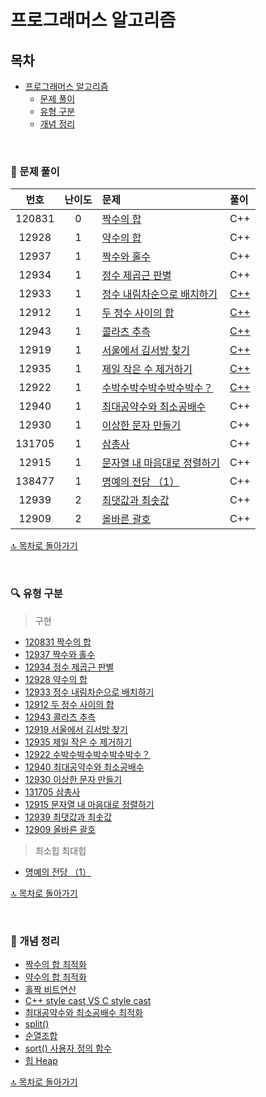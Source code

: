 # 프로그래머스 알고리즘


## 목차
- [프로그래머스 알고리즘](#프로그래머스-알고리즘)
  - [문제 풀이](#-문제-풀이)
  - [유형 구분](#-유형-구분)
  - [개념 정리](#-개념-정리)
    
</br>

### 📝 문제 풀이

| 번호 | 난이도 | 문제 | 풀이 |
| :-: | :-: | :-- | :-- |
| 120831 | 0 | [짝수의 합](./0/120831. 짝수의 합) | C++ |
| 12928 | 1 | [약수의 합](./1/12928. 약수의 합) | C++ |
| 12937 | 1 | [짝수와 홀수](./1/12937. 짝수와 홀수) | C++ |
| 12934 | 1 | [정수 제곱근 판별](./1/12934. 정수 제곱근 판별) | C++ |
| 12933 | 1 | [정수 내림차순으로 배치하기](./1/12933. 정수 내림차순으로 배치하기) | [C++](./1/12933. 정수 내림차순으로 배치하기/12933.md) |
| 12912 | 1 | [두 정수 사이의 합](./1/12912. 두 정수 사이의 합) | [C++](./1/12912. 두 정수 사이의 합/12912.md) |
| 12943 | 1 | [콜라츠 추측](./1/12943. 콜라츠 추측) | [C++](./1/12943. 콜라츠 추측/12943.md) |
| 12919 | 1 | [서울에서 김서방 찾기](./1/12919. 서울에서 김서방 찾기) | [C++](./1/12919. 서울에서 김서방 찾기/12919.md) |
| 12935 | 1 | [제일 작은 수 제거하기](./1/12935. 제일 작은 수 제거하기) | [C++](./1/12935. 제일 작은 수 제거하기/제일 작은 수 제거하기.cpp) |
| 12922 | 1 | [수박수박수박수박수박수？](./1/12922. 수박수박수박수박수박수？) | [C++](./1/12922. 수박수박수박수박수박수？/수박수박수박수박수박수？.cpp) |
| 12940 | 1 | [최대공약수와 최소공배수](./1/12940. 최대공약수와 최소공배수) | C++ |
| 12930 | 1 | [이상한 문자 만들기](./1/12930. 이상한 문자 만들기) | C++ |
| 131705 | 1 | [삼총사](./1/131705. 삼총사) | C++ |
| 12915 | 1 | [문자열 내 마음대로 정렬하기](./1/12915. 문자열 내 마음대로 정렬하기) | C++ |
| 138477 | 1 | [명예의 전당 （1）](./1/138477. 명예의 전당 （1）) | C++ |
| 12939 | 2 | [최댓값과 최솟값](./2/12939. 최댓값과 최솟값) | C++ |
| 12909 | 2 | [올바른 괄호](./2/12909. 올바른 괄호) | C++ |



[🔝 목차로 돌아가기](#프로그래머스-알고리즘)

</br>

### 🔍 유형 구분
> 구현
- [120831 짝수의 합](./0/120831. 짝수의 합)
- [12937 짝수와 홀수](./1/12937. 짝수와 홀수)
- [12934 정수 제곱근 판별](./1/12934. 정수 제곱근 판별)
- [12928 약수의 합](./1/12928. 약수의 합)
- [12933 정수 내림차순으로 배치하기](./1/12933. 정수 내림차순으로 배치하기)
- [12912 두 정수 사이의 합](./1/12912. 두 정수 사이의 합)
- [12943 콜라츠 추측](./1/12943. 콜라츠 추측)
- [12919 서울에서 김서방 찾기](./1/12919. 서울에서 김서방 찾기)
- [12935 제일 작은 수 제거하기](./1/12935. 제일 작은 수 제거하기)
- [12922 수박수박수박수박수박수？](./1/12922. 수박수박수박수박수박수？)
- [12940 최대공약수와 최소공배수](./1/12940. 최대공약수와 최소공배수)
- [12930 이상한 문자 만들기](./1/12930. 이상한 문자 만들기)
- [131705 삼총사](./1/131705. 삼총사)
- [12915 문자열 내 마음대로 정렬하기](./1/12915. 문자열 내 마음대로 정렬하기)
- [12939 최댓값과 최솟값](./2/12939. 최댓값과 최솟값)
- [12909 올바른 괄호](./2/12909. 올바른 괄호)

> 최소힙 최대힙
- [명예의 전당 （1）](./1/138477. 명예의 전당 （1）)

[🔝 목차로 돌아가기](#프로그래머스-알고리즘)

</br>


### 🔖 개념 정리
- [짝수의 합 최적화](./0/120831. 짝수의 합/짝수의합최적화.md)
- [약수의 합 최적화](./1/12928. 약수의 합/약수의합최적화.md)
- [홀짝 비트연산](./1/12937. 짝수와 홀수/홀짝비트연산.md)
- [C++ style cast VS C style cast](./1/12934. 정수 제곱근 판별/C++styleCast와CstyleCast.md)
- [최대공약수와 최소공배수 최적화](./1/12940. 최대공약수와 최소공배수/최대공약수와 최소공배수.cpp)
- [split()](./1/12930. 이상한 문자 만들기/string split().md)
- [순열조합](./1/131705. 삼총사/순열조합.md)
- [sort() 사용자 정의 함수](./1/12915. 문자열 내 마음대로 정렬하기/문자열 내 마음대로 정렬하기.cpp)
- [힙 Heap](프로그래머스/1/138477. 명예의 전당 （1）/힙Heap.md)
  
[🔝 목차로 돌아가기](#프로그래머스-알고리즘)


